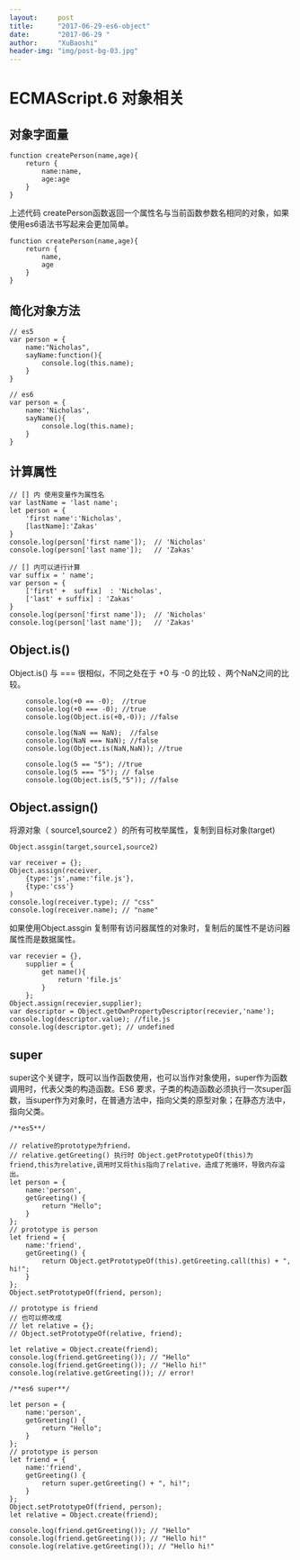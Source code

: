 ```yaml
---
layout:     post
title:      "2017-06-29-es6-object"
date:       "2017-06-29 "
author:     "XuBaoshi"
header-img: "img/post-bg-03.jpg"
---
```


<h1>ECMAScript.6 对象相关</h1>
<h2>对象字面量</h2>

    function createPerson(name,age){
        return {
            name:name,
            age:age
        }
    }

上述代码 createPerson函数返回一个属性名与当前函数参数名相同的对象，如果使用es6语法书写起来会更加简单。

    function createPerson(name,age){
        return {
            name,
            age
        }
    }
<h2>简化对象方法</h2>

    // es5
    var person = {
        name:"Nicholas",
        sayName:function(){
            console.log(this.name);
        }
    }

    // es6
    var person = {
        name:'Nicholas',
        sayName(){
            console.log(this.name);
        }
    }
<h2>计算属性</h2>

    // [] 内 使用变量作为属性名
    var lastName = 'last name';
    let person = {
        'first name':'Nicholas',
        [lastName]:'Zakas'
    }
    console.log(person['first name']);  // 'Nicholas'
    console.log(person['last name']);   // 'Zakas'

    // [] 内可以进行计算
    var suffix = ' name';
    var person = {
        ['first' +  suffix]  : 'Nicholas',
        ['last' + suffix] : 'Zakas'
    }
    console.log(person['first name']);  // 'Nicholas'
    console.log(person['last name']);   // 'Zakas'

<h2>Object.is()</h2>
Object.is() 与 === 很相似，不同之处在于 +0 与 -0 的比较 、两个NaN之间的比较。
    
        console.log(+0 == -0);  //true
        console.log(+0 === -0); //true
        console.log(Object.is(+0,-0)); //false

        console.log(NaN == NaN);  //false
        console.log(NaN === NaN); //false
        console.log(Object.is(NaN,NaN)); //true

        console.log(5 == "5"); //true
        console.log(5 === "5"); // false
        console.log(Object.is(5,"5")); //false 

<h2>Object.assign()</h2>
将源对象（ source1,source2 ）的所有可枚举属性，复制到目标对象(target)
   
    Object.assgin(target,source1,source2)

    var receiver = {};
    Object.assign(receiver,
        {type:'js',name:'file.js'},
        {type:'css'}
    )
    console.log(receiver.type); // "css"
    console.log(receiver.name); // "name"


如果使用Object.assgin 复制带有访问器属性的对象时，复制后的属性不是访问器属性而是数据属性。


    var recevier = {},
        supplier = {
            get name(){
                return 'file.js'
            }
        };
    Object.assign(recevier,supplier);
    var descriptor = Object.getOwnPropertyDescriptor(recevier,'name');
    console.log(descriptor.value); //file.js
    console.log(descriptor.get); // undefined


<h2>super</h2>
super这个关键字，既可以当作函数使用，也可以当作对象使用，super作为函数调用时，代表父类的构造函数。ES6 要求，子类的构造函数必须执行一次super函数，当super作为对象时，在普通方法中，指向父类的原型对象；在静态方法中，指向父类。

    /**es5**/
    
    // relative的prototype为friend，
    // relative.getGreeting() 执行时 Object.getPrototypeOf(this)为friend,this为relative,调用时又将this指向了relative，造成了死循环，导致内存溢出。
    let person = {
        name:'person',
        getGreeting() {
            return "Hello";
        }
    };
    // prototype is person
    let friend = {
        name:'friend',
        getGreeting() {
            return Object.getPrototypeOf(this).getGreeting.call(this) + ", hi!";
        }
    };
    Object.setPrototypeOf(friend, person);
    
    // prototype is friend
    // 也可以修改成 
    // let relative = {};
    // Object.setPrototypeOf(relative, friend);

    let relative = Object.create(friend);
    console.log(friend.getGreeting()); // "Hello"
    console.log(friend.getGreeting()); // "Hello hi!"
    console.log(relative.getGreeting()); // error!

    /**es6 super**/

    let person = {
        name:'person',
        getGreeting() {
            return "Hello";
        }
    };
    // prototype is person
    let friend = {
        name:'friend',
        getGreeting() {
            return super.getGreeting() + ", hi!";
        }
    };
    Object.setPrototypeOf(friend, person);
    let relative = Object.create(friend);

    console.log(friend.getGreeting()); // "Hello"
    console.log(friend.getGreeting()); // "Hello hi!"
    console.log(relative.getGreeting()); // "Hello hi!"
    

